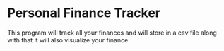 # Personal Finance Tracker
 This program will track all your finances and will store in a csv file along with that it will also visualize your finance 
